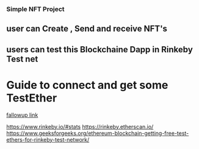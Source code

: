 ### Simple NFT Project 
## user can Create , Send and receive NFT's
## users can test this Blockchaine Dapp in Rinkeby Test net 
# Guide to connect and get some TestEther 
[fallowup link](https://www.geeksforgeeks.org/ethereum-blockchain-getting-free-test-ethers-for-rinkeby-test-network/)


https://www.rinkeby.io/#stats
https://rinkeby.etherscan.io/
https://www.geeksforgeeks.org/ethereum-blockchain-getting-free-test-ethers-for-rinkeby-test-network/